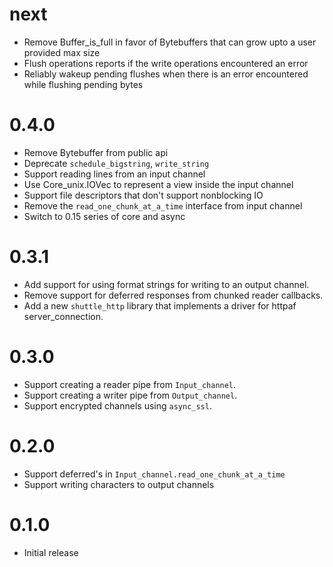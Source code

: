 # next
* Remove Buffer_is_full in favor of Bytebuffers that can grow upto a user provided max size
* Flush operations reports if the write operations encountered an error
* Reliably wakeup pending flushes when there is an error encountered while flushing pending bytes

# 0.4.0
* Remove Bytebuffer from public api
* Deprecate `schedule_bigstring`, `write_string`
* Support reading lines from an input channel
* Use Core_unix.IOVec to represent a view inside the input channel
* Support file descriptors that don't support nonblocking IO
* Remove the `read_one_chunk_at_a_time` interface from input channel
* Switch to 0.15 series of core and async

# 0.3.1
* Add support for using format strings for writing to an output channel.
* Remove support for deferred responses from chunked reader callbacks.
* Add a new `shuttle_http` library that implements a driver for httpaf server_connection.

# 0.3.0
* Support creating a reader pipe from `Input_channel`.
* Support creating a writer pipe from `Output_channel`.
* Support encrypted channels using `async_ssl`.

# 0.2.0

* Support deferred's in `Input_channel.read_one_chunk_at_a_time`
* Support writing characters to output channels

# 0.1.0

* Initial release
